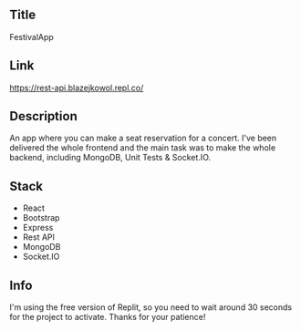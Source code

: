 ## Title

FestivalApp

## Link

https://rest-api.blazejkowol.repl.co/

## Description

An app where you can make a seat reservation for a concert.
I've been delivered the whole frontend and the main task was to make the whole backend, including MongoDB, Unit Tests & Socket.IO.

## Stack

 - React
 - Bootstrap
 - Express
 - Rest API
 - MongoDB
 - Socket.IO

## Info

I'm using the free version of Replit, so you need to wait around 30 seconds for the project to activate. Thanks for your patience!